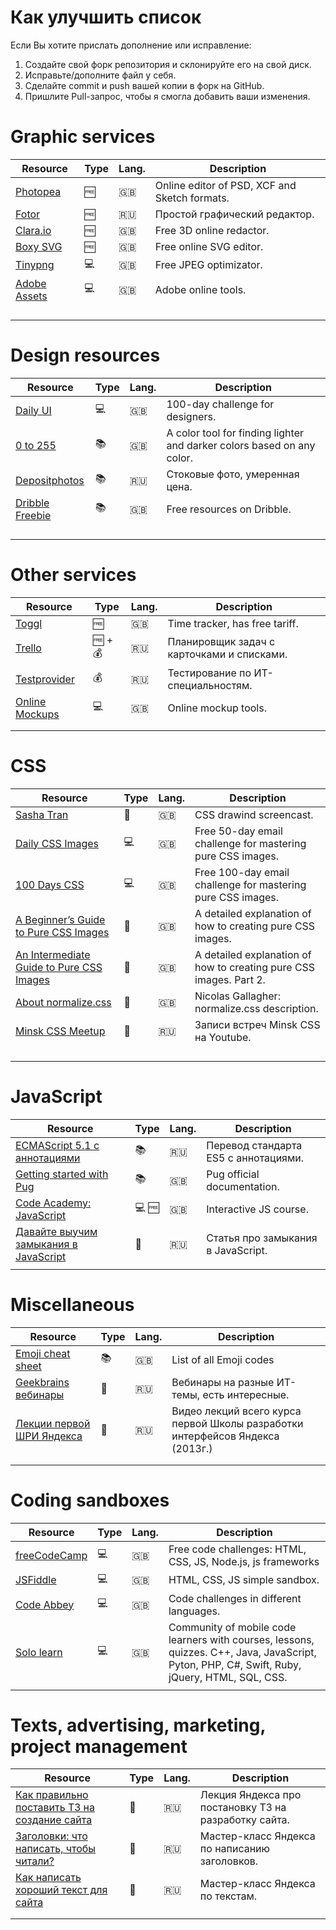 # Как улучшить список

Если Вы хотите прислать дополнение или исправление:
1. Создайте свой форк репозитория и склонируйте его на свой диск.
2. Исправьте/дополните файл у себя.
3. Сделайте commit и push вашей копии в форк на GitHub.
4. Пришлите Pull-запрос, чтобы я смогла добавить ваши изменения.

# Graphic services
| Resource | Type | Lang. | Description |
-----------|------|----------|--------------
|[Photopea](https://www.photopea.com/)|:free:|:uk:|Online editor of PSD, XCF and Sketch formats.|
|[Fotor](https://h5.fotor.com)|:free:|:ru:|Простой графический редактор.|
|[Clara.io](https://clara.io/scenes)|:free:|:uk:|Free 3D online redactor.|
|[Boxy SVG](https://boxy-svg.com/main.html)|:free:|:uk:| Free online SVG editor.|
|[Tinypng](https://tinypng.com/)|:computer:|:uk:|Free JPEG optimizator.|
|[Adobe Assets](https://assets.adobe.com/)|:computer:|:uk:|Adobe online tools.|
|||||
|||||
|||||
|||||

# Design resources
| Resource | Type | Lang. | Description |
-----------|------|----------|--------------
|[Daily UI](http://www.dailyui.co/)|:computer:|:uk:|100-day challenge for designers.|
|[0 to 255](http://www.0to255.com/)|:books:|:uk:|A color tool for finding lighter and darker colors based on any color.|
|[Depositphotos](https://ru.depositphotos.com/home.html)|:books:|:ru:|Стоковые фото, умеренная цена.|
|[Dribble Freebie](https://dribbble.com/search?q=Freebie)|:books:|:uk:|Free resources on Dribble.|
|||||
|||||
|||||
|||||

# Other services
| Resource | Type | Lang. | Description |
-----------|------|----------|--------------
|[Toggl](https://toggl.com)|:free:|:uk:|Time tracker, has free tariff.|
|[Trello](https://trello.com/home)|:free: + :moneybag:|:ru:|Планировщик задач с карточками и списками.|
|[Testprovider](http://testprovider.com/)|:moneybag:|:ru:|Тестирование по ИТ-специальностям.|
|[Online Mockups](https://app.moqups.com/)|:computer:|:uk:|Online mockup tools.|
|||||
|||||

# CSS

| Resource | Type | Lang. | Description |
-----------|------|----------|--------------
|[Sasha Tran](https://www.youtube.com/channel/UCCATAa8MWoBuH-sR_Jlx29A/videos)|:movie_camera:|:uk:|CSS drawind screencast.|
|[Daily CSS Images](http://dailycssimages.com/)|:computer:|:uk:|Free 50-day email challenge for mastering pure CSS images.|
|[100 Days CSS](https://100dayscss.com/)|:computer:|:uk:|Free 100-day email challenge for mastering pure CSS images.|
|[A Beginner’s Guide to Pure CSS Images](https://medium.com/coding-artist/a-beginners-guide-to-pure-css-images-ef9a5d069dd2)|:page_facing_up:|:uk:|A detailed explanation of how to creating pure CSS images. |
|[An Intermediate Guide to Pure CSS Images](https://medium.com/coding-artist/an-intermediate-guide-to-pure-css-images-f058e2b30697)|:page_facing_up:|:uk:|A detailed explanation of how to creating pure CSS images. Part 2.|
|[About normalize.css](http://nicolasgallagher.com/about-normalize-css/)|:page_facing_up:|:uk:|Nicolas Gallagher: normalize.css description. |
|[Minsk CSS Meetup](https://www.youtube.com/channel/UCbq5voeHkiCc5YducCiuUWA/feed)|:movie_camera:|:ru:|Записи встреч Minsk CSS на Youtube.|
|||||
|||||
|||||
|||||


# JavaScript

| Resource | Type | Lang. | Description |
-----------|------|----------|--------------
|[ECMAScript 5.1 с аннотациями](http://es5.javascript.ru/)|:books:|:ru:|Перевод стандарта ES5 с аннотациями.|
|[Getting started with Pug](https://pugjs.org/api/getting-started.html)|:books:|:uk:|Pug official documentation.|
|[Code Academy: JavaScript](https://www.codecademy.com/en/tracks/javascript-combined)|:computer: :free:|:uk:| Interactive JS course. |
|[Давайте выучим замыкания в JavaScript](https://htmlacademy.ru/blog/195-lets-learn-javascript-closures)|:page_facing_up:|:ru:|Статья про замыкания в JavaScript.|
|||||

# Miscellaneous

| Resource | Type | Lang. | Description |
-----------|------|----------|--------------
|[Emoji cheat sheet](https://www.webpagefx.com/tools/emoji-cheat-sheet/)|:books:|:gb:|List of all Emoji codes|
|[Geekbrains вебинары](https://geekbrains.ru/events)|:movie_camera:|:ru:|Вебинары на разные ИТ-темы, есть интересные.|
|[Лекции первой ШРИ Яндекса](https://habrahabr.ru/company/yandex/blog/168259/)|:movie_camera:|:ru:|Видео лекций всего курса первой Школы разработки интерфейсов Яндекса (2013г.)|
|||||
|||||

# Coding sandboxes

| Resource | Type | Lang. | Description |
-----------|------|----------|--------------
|[freeCodeCamp](https://www.freecodecamp.org/)|:computer:|:uk:|Free code challenges: HTML, CSS, JS, Node.js, js frameworks|
|[JSFiddle](https://jsfiddle.net/)|:computer:|:uk:|HTML, CSS, JS simple sandbox.|
|[Code Abbey](http://www.codeabbey.com/)|:computer:|:uk:|Code challenges in different languages.|
|[Solo learn](https://www.sololearn.com/)|:computer:|:uk:|Community of mobile code learners with courses, lessons, quizzes. C++, Java, JavaScript, Pyton, PHP, C#, Swift, Ruby, jQuery, HTML, SQL, CSS.|
|||||



# Texts, advertising, marketing, project management

| Resource | Type | Lang. | Description |
-----------|------|----------|--------------
|[Как правильно поставить ТЗ на создание сайта](https://events.yandex.ru/lib/talks/3086/)|:movie_camera:|:ru:|Лекция Яндекса про постановку ТЗ на разработку сайта.|
|[Заголовки: что написать, чтобы читали?](https://events.yandex.ru/lib/talks/4285/)|:movie_camera:|:ru:|Мастер-класс Яндекса по написанию заголовков.|
|[Как написать хороший текст для сайта](https://events.yandex.ru/lib/talks/3079/)|:movie_camera:|:ru:|Мастер-класс Яндекса по текстам.|
|||||
|||||


